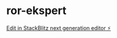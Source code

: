 # ror-ekspert

[Edit in StackBlitz next generation editor ⚡️](https://stackblitz.com/~/github.com/nicohodt/ror-ekspert)